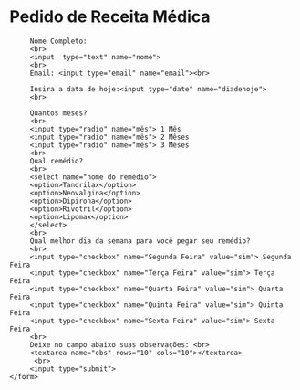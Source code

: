 <!DOCTYPE html>
<html lang="en">
<head>
    <meta charset="UTF-8">
    <meta name="viewport" content="width=device-width, initial-scale=1.0">
    <title>Document</title>
</head>
<body>
    <h1> Pedido de Receita Médica </h1>
    <form method="post" action="Pedido.jsp">
        
        
         Nome Completo:
         <br>
         <input  type="text" name="nome"> 
         <br>
         Email: <input type="email" name="email"><br>
         
         Insira a data de hoje:<input type="date" name="diadehoje">
         <br>       
        
         Quantos meses?
         <br>
         <input type="radio" name="mês"> 1 Mês
         <input type="radio" name="mês"> 2 Mêses
         <input type="radio" name="mês"> 3 Mêses
         <br>
         Qual remédio?
         <br>
         <select name="nome do remédio">
         <option>Tandrilax</option>
         <option>Neovalgina</option>
         <option>Dipirona</option>
         <option>Rivotril</option>
         <option>Lipomax</option>
         </select>
         <br>
         Qual melhor dia da semana para você pegar seu remédio?
         <br>
         <input type="checkbox" name="Segunda Feira" value="sim"> Segunda Feira
         <input type="checkbox" name="Terça Feira" value="sim"> Terça Feira
         <input type="checkbox" name="Quarta Feira" value="sim"> Quarta Feira
         <input type="checkbox" name="Quinta Feira" value="sim"> Quinta Feira
         <input type="checkbox" name="Sexta Feira" value="sim"> Sexta Feira
         <br>
         Deixe no campo abaixo suas observações: <br>
         <textarea name="obs" rows="10" cols="10"></textarea>
          <br>
         <input type="submit">
    </form>
</body>
</html>
